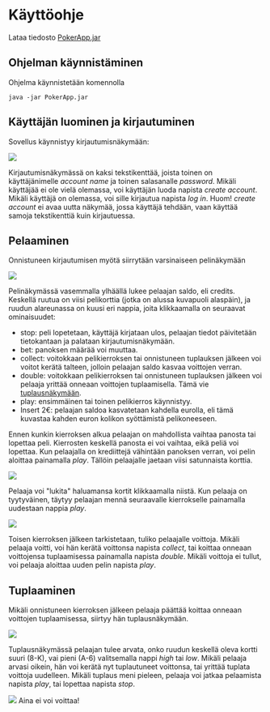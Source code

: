 # Käyttöohje

Lataa tiedosto [PokerApp.jar](https://github.com/Henrikhi/ot-harjoitustyo/releases/tag/viikko5)

## Ohjelman käynnistäminen

Ohjelma käynnistetään komennolla 

```
java -jar PokerApp.jar
```

## Käyttäjän luominen ja kirjautuminen

Sovellus käynnistyy kirjautumisnäkymään:

<img src="https://github.com/Henrikhi/ot-harjoitustyo/blob/master/Dokumentaatio/Tiedostoja/kirjautumisNakyma.png">

Kirjautumisnäkymässä on kaksi tekstikenttää, joista toinen on käyttäjänimelle _account name_ ja toinen salasanalle _password_.
Mikäli käyttäjää ei ole vielä olemassa, voi käyttäjän luoda napista _create account_. Mikäli käyttäjä on olemassa, voi sille kirjautua napista _log in_.
Huom! _create account_ ei avaa uutta näkymää, jossa käyttäjä tehdään, vaan käyttää samoja tekstikenttiä kuin kirjautuessa.


## Pelaaminen

Onnistuneen kirjautumisen myötä siirrytään varsinaiseen pelinäkymään

<img src="https://github.com/Henrikhi/ot-harjoitustyo/blob/master/Dokumentaatio/Tiedostoja/peli1.png">

Pelinäkymässä vasemmalla ylhäällä lukee pelaajan saldo, eli credits. Keskellä ruutua on viisi pelikorttia (jotka on alussa kuvapuoli alaspäin),
ja ruudun alareunassa on kuusi eri nappia, joita klikkaamalla on seuraavat ominaisuudet:
* stop: peli lopetetaan, käyttäjä kirjataan ulos, pelaajan tiedot päivitetään
tietokantaan ja palataan kirjautumisnäkymään. 
* bet: panoksen määrää voi muuttaa.
* collect: voitokkaan pelikierroksen tai onnistuneen tuplauksen jälkeen voi voitot kerätä talteen, jolloin pelaajan saldo kasvaa voittojen verran.
* double: voitokkaan pelikierroksen tai onnistuneen tuplauksen jälkeen voi pelaaja yrittää onneaan voittojen tuplaamisella. Tämä vie [tuplausnäkymään](https://github.com/Henrikhi/ot-harjoitustyo/edit/master/Dokumentaatio/kayttoohje.md#Tuplaaminen).
* play: ensimmäinen tai toinen pelikierros käynnistyy.
* Insert 2€: pelaajan saldoa kasvatetaan kahdella eurolla, eli tämä kuvastaa kahden euron kolikon syöttämistä pelikoneeseen.

Ennen kunkin kierroksen alkua pelaajan on mahdollista vaihtaa panosta tai lopettaa peli. Kierrosten keskellä panosta ei voi vaihtaa, eikä peliä voi lopettaa.
Kun pelaajalla on krediittejä vähintään panoksen verran, voi pelin aloittaa painamalla _play_. Tällöin pelaajalle jaetaan viisi satunnaista korttia.

<img src="https://github.com/Henrikhi/ot-harjoitustyo/blob/master/Dokumentaatio/Tiedostoja/peli2.png">

Pelaaja voi "lukita" haluamansa kortit klikkaamalla niistä. Kun pelaaja on tyytyväinen, täytyy pelaajan mennä seuraavalle kierrokselle painamalla
uudestaan nappia _play_.

<img src="https://github.com/Henrikhi/ot-harjoitustyo/blob/master/Dokumentaatio/Tiedostoja/peli3.png">

Toisen kierroksen jälkeen tarkistetaan, tuliko pelaajalle voittoja. Mikäli pelaaja voitti, voi hän kerätä voittonsa napista _collect_, tai koittaa
onneaan voittojensa tuplaamisessa painamalla napista _double_. Mikäli voittoja ei tullut, voi pelaaja aloittaa uuden pelin napista _play_.

## Tuplaaminen

Mikäli onnistuneen kierroksen jälkeen pelaaja päättää koittaa onneaan voittojen tuplaamisessa, siirtyy hän tuplausnäkymään.

<img src="https://github.com/Henrikhi/ot-harjoitustyo/blob/master/Dokumentaatio/Tiedostoja/tuplaus1.png">

Tuplausnäkymässä pelaajan tulee arvata, onko ruudun keskellä oleva kortti suuri (8-K), vai pieni (A-6) valitsemalla nappi _high_ tai _low_.
Mikäli pelaaja arvasi oikein, hän voi kerätä nyt tuplautuneet voittonsa, tai yrittää tuplata voittoja uudelleen. Mikäli tuplaus meni pieleen,
pelaaja voi jatkaa pelaamista napista _play_, tai lopettaa napista _stop_.

<img src="https://github.com/Henrikhi/ot-harjoitustyo/blob/master/Dokumentaatio/Tiedostoja/tuplaus2.png">
Aina ei voi voittaa!
